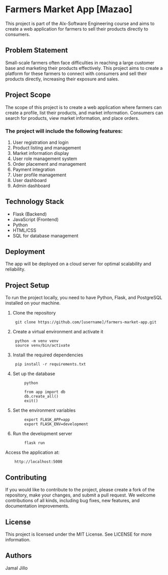 # Farmers Market App [Mazao]

This project is part of the Alx-Software Engineering course and aims to create a web application for farmers to sell their products directly to consumers.

## Problem Statement

Small-scale farmers often face difficulties in reaching a large customer base and marketing their products effectively. This project aims to create a platform for these farmers to connect with consumers and sell their products directly, increasing their exposure and sales.

## Project Scope

The scope of this project is to create a web application where farmers can create a profile, list their products, and market information. Consumers can search for products, view market information, and place orders.

### The project will include the following features:

1. User registration and login
2. Product listing and management
3. Market information display
4. User role management system
5. Order placement and management
6. Payment integration
7. User profile management
8. User dashboard
9. Admin dashboard

## Technology Stack

- Flask (Backend)
- JavaScript (Frontend)
- Python
- HTML/CSS
- SQL for database management

## Deployment

The app will be deployed on a cloud server for optimal scalability and reliability.

## Project Setup

To run the project locally, you need to have Python, Flask, and PostgreSQL installed on your machine.

1. Clone the repository

        git clone https://github.com/[username]/farmers-market-app.git

2. Create a virtual environment and activate it

        python -m venv venv
        source venv/bin/activate

3. Install the required dependencies

        pip install -r requirements.txt

4. Set up the database

            python
    
            from app import db
            db.create_all()
            exit()

5. Set the environment variables

            export FLASK_APP=app
            export FLASK_ENV=development

6. Run the development server

            flask run

Access the application at:

        http://localhost:5000

## Contributing

If you would like to contribute to the project, please create a fork of the repository, make your changes, and submit a pull request. We welcome contributions of all kinds, including bug fixes, new features, and documentation improvements.

## License

This project is licensed under the MIT License. See LICENSE for more information.

## Authors

Jamal Jillo
